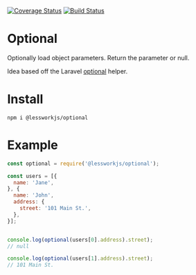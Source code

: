 [![Coverage Status](https://coveralls.io/repos/github/lessworkjs/optional.js/badge.svg?branch=master)](https://coveralls.io/github/lessworkjs/optional.js?branch=master) 
[![Build Status](https://travis-ci.org/lessworkjs/optional.js.svg?branch=master)](https://travis-ci.org/lessworkjs/optional.js)

# Optional
Optionally load object parameters. Return the parameter or null.

Idea based off the Laravel [optional](https://laravel.com/docs/5.6/helpers#method-optional) helper.

# Install
```
npm i @lessworkjs/optional
```

# Example
```js
const optional = require('@lessworkjs/optional');

const users = [{
  name: 'Jane',
}, {
  name: 'John',
  address: {
    street: '101 Main St.',
  },
}];


console.log(optional(users[0].address).street);
// null

console.log(optional(users[1].address).street);
// 101 Main St.
``` 

